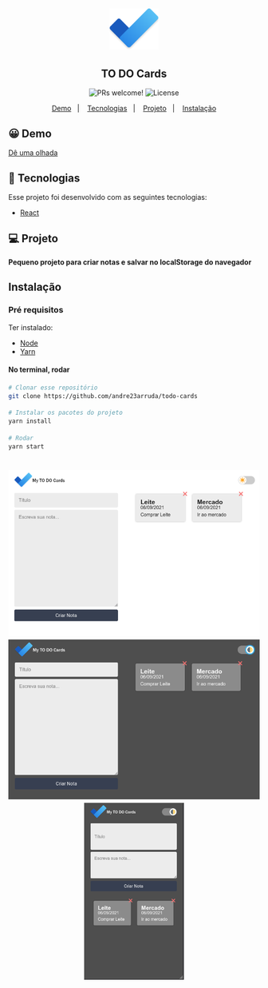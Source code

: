 <h1 align="center">
    <img alt="TO DO Cards" src="./public/logo192.png" width="100px" />
</h1>

<h2 align="center">
  TO DO Cards
</h2>

<p align="center">
 <img src="https://img.shields.io/static/v1?label=PRs&message=welcome&color=7159c1&labelColor=000000" alt="PRs welcome!" />

  <img alt="License" src="https://img.shields.io/static/v1?label=license&message=MIT&color=7159c1&labelColor=000000">
</p>

<p align="center">
  <a href="#-demo">Demo</a>&nbsp;&nbsp;&nbsp;|&nbsp;&nbsp;&nbsp;
  <a href="#-tecnologias">Tecnologias</a>&nbsp;&nbsp;&nbsp;|&nbsp;&nbsp;&nbsp;
  <a href="#-projeto">Projeto</a>&nbsp;&nbsp;&nbsp;|&nbsp;&nbsp;&nbsp;
  <a href="#instalação">Instalação</a>
</p>

## 😀 Demo
<a href="https://andre23arruda-todo.netlify.app/">Dê uma olhada</a>

## 🚀 Tecnologias
Esse projeto foi desenvolvido com as seguintes tecnologias:

- [React](https://reactjs.org)

## 💻 Projeto
**Pequeno projeto para criar notas e salvar no localStorage do navegador**

## Instalação
### Pré requisitos
Ter instalado:
- [Node](https://nodejs.org/en/download/)
- [Yarn](https://classic.yarnpkg.com/en/docs/install/)

#### No terminal, rodar
```sh
# Clonar esse repositório
git clone https://github.com/andre23arruda/todo-cards

# Instalar os pacotes do projeto
yarn install

# Rodar
yarn start
```

<h1 align="center">
    <img alt="Image 1" src=".github/image_1.png" width="600px" />
    <img alt="Image 2" src=".github/image_2.png" width="600px" />
    <img alt="Image 3" src=".github/image_3.png" width="200px" />
</h1>
